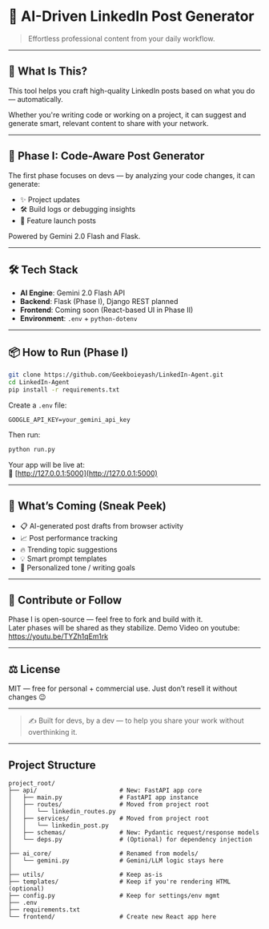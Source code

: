 # 🤖 AI-Driven LinkedIn Post Generator

> Effortless professional content from your daily workflow.

---

## 🚀 What Is This?

This tool helps you craft high-quality LinkedIn posts based on what you do — automatically.

Whether you're writing code or working on a project, it can suggest and generate smart, relevant content to share with your network.

---

## 🧠 Phase I: Code-Aware Post Generator

The first phase focuses on devs — by analyzing your code changes, it can generate:

- ✨ Project updates
- 🛠️ Build logs or debugging insights
- 🧪 Feature launch posts

Powered by Gemini 2.0 Flash and Flask.

---

## 🛠️ Tech Stack

- **AI Engine**: Gemini 2.0 Flash API
- **Backend**: Flask (Phase I), Django REST planned
- **Frontend**: Coming soon (React-based UI in Phase II)
- **Environment**: `.env` + `python-dotenv`

---

## 📦 How to Run (Phase I)

```bash
git clone https://github.com/Geekboieyash/LinkedIn-Agent.git
cd LinkedIn-Agent
pip install -r requirements.txt
```

Create a `.env` file:

```env
GOOGLE_API_KEY=your_gemini_api_key
```

Then run:

```bash
python run.py
```

Your app will be live at:  
📍 [http://127.0.0.1:5000](http://127.0.0.1:5000)

---

## 🧭 What’s Coming (Sneak Peek)

- 📋 AI-generated post drafts from browser activity
- 📈 Post performance tracking
- 🔥 Trending topic suggestions
- 💡 Smart prompt templates
- 🎯 Personalized tone / writing goals

---

## 💬 Contribute or Follow

Phase I is open-source — feel free to fork and build with it.  
Later phases will be shared as they stabilize.
Demo Video on youtube: https://youtu.be/TYZh1qEm1rk

---

## ⚖️ License

MIT — free for personal + commercial use. Just don’t resell it without changes 😉

---

> ✍️ Built for devs, by a dev — to help you share your work without overthinking it.

---
## Project Structure

```
project_root/
├── api/                       # New: FastAPI app core
│   ├── main.py                # FastAPI app instance
│   ├── routes/                # Moved from project root
│   │   └── linkedin_routes.py
│   ├── services/              # Moved from project root
│   │   └── linkedin_post.py
│   ├── schemas/               # New: Pydantic request/response models
│   └── deps.py                # (Optional) for dependency injection
│
├── ai_core/                   # Renamed from models/
│   └── gemini.py              # Gemini/LLM logic stays here
│
├── utils/                     # Keep as-is
├── templates/                 # Keep if you're rendering HTML (optional)
├── config.py                  # Keep for settings/env mgmt
├── .env
├── requirements.txt
└── frontend/                  # Create new React app here

```